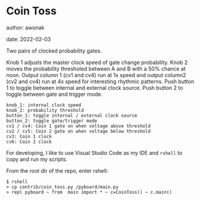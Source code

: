 # Coin Toss

author: awonak

date: 2022-02-03

Two pairs of clocked probability gates.

Knob 1 adjusts the master clock speed of gate change probability. Knob 2 moves
the probability thresholed between A and B with a 50% chance at noon. Output 
column 1 (cv1 and cv4) run at 1x speed and output column2 (cv2 and cv4) run at
4x speed for interesting rhythmic patterns. Push button 1 to toggle between
internal and external clock source. Push button 2 to toggle between gate and
trigger mode.

    knob_1: internal clock speed
    knob_2: probability threshold
    button_1: toggle internal / external clock source
    button_2: toggle gate/trigger mode
    cv1 / cv4: Coin 1 gate on when voltage above threshold
    cv2 / cv5: Coin 2 gate on when voltage below threshold
    cv3: Coin 1 clock
    cv6: Coin 2 clock

For developing, I like to use Visual Studio Code as my IDE and `rshell` to copy
and run my scripts.

From the root dir of the repo, enter rshell:

    $ rshell
    > cp contrib/coin_toss.py /pyboard/main.py
    > repl pyboard ~ from  main import * ~ c=CoinToss() ~ c.main()
